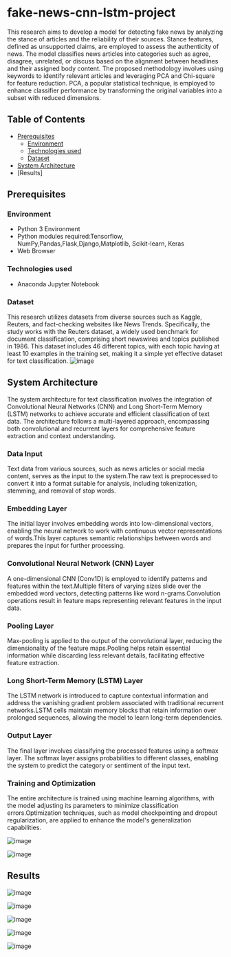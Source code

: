 # fake-news-cnn-lstm-project
This research aims to develop a model for detecting fake news by analyzing the stance of articles and the reliability of their sources. Stance features, defined as unsupported claims, are employed to assess the authenticity of news. The model classifies news articles into categories such as agree, disagree, unrelated, or discuss based on the alignment between headlines and their assigned body content. The proposed methodology involves using keywords to identify relevant articles and leveraging PCA and Chi-square for feature reduction. PCA, a popular statistical technique, is employed to enhance classifier performance by transforming the original variables into a subset with reduced dimensions.
## Table of Contents
* [Prerequisites](https://github.com/poornikabonam/fake-news-cnn-lstm-project/blob/main/README.md#prerequisites)
  * [Environment](https://github.com/poornikabonam/fake-news-cnn-lstm-project/blob/main/README.md#environment)
  * [Technologies used](https://github.com/poornikabonam/fake-news-cnn-lstm-project#technologies-used)
  * [Dataset](https://github.com/poornikabonam/fake-news-cnn-lstm-project#dataset)
* [System Architecture](https://github.com/poornikabonam/fake-news-cnn-lstm-project#system-architecture)
* [Results]

## Prerequisites
### Environment
* Python 3 Environment 
* Python modules required:Tensorflow, NumPy,Pandas,Flask,Django,Matplotlib, Scikit-learn, Keras
* Web Browser
### Technologies used
* Anaconda Jupyter Notebook
### Dataset
This research utilizes datasets from diverse sources such as Kaggle, Reuters, and fact-checking websites like News Trends. Specifically, the study works with the Reuters dataset, a widely used benchmark for document classification, comprising short newswires and topics published in 1986. This dataset includes 46 different topics, with each topic having at least 10 examples in the training set, making it a simple yet effective dataset for text classification.
![image](https://github.com/poornikabonam/fake-news-cnn-lstm-project/assets/97566249/2e9c570c-396f-44c4-b242-a642c858a9c6)


## System Architecture
The system architecture for text classification involves the integration of Convolutional Neural Networks (CNN) and Long Short-Term Memory (LSTM) networks to achieve accurate and efficient classification of text data. The architecture follows a multi-layered approach, encompassing both convolutional and recurrent layers for comprehensive feature extraction and context understanding.
### Data Input
Text data from various sources, such as news articles or social media content, serves as the input to the system.The raw text is preprocessed to convert it into a format suitable for analysis, including tokenization, stemming, and removal of stop words.

### Embedding Layer
The initial layer involves embedding words into low-dimensional vectors, enabling the neural network to work with continuous vector representations of words.This layer captures semantic relationships between words and prepares the input for further processing.

### Convolutional Neural Network (CNN) Layer
A one-dimensional CNN (Conv1D) is employed to identify patterns and features within the text.Multiple filters of varying sizes slide over the embedded word vectors, detecting patterns like word n-grams.Convolution operations result in feature maps representing relevant features in the input data.

### Pooling Layer
Max-pooling is applied to the output of the convolutional layer, reducing the dimensionality of the feature maps.Pooling helps retain essential information while discarding less relevant details, facilitating effective feature extraction.

### Long Short-Term Memory (LSTM) Layer
The LSTM network is introduced to capture contextual information and address the vanishing gradient problem associated with traditional recurrent networks.LSTM cells maintain memory blocks that retain information over prolonged sequences, allowing the model to learn long-term dependencies.

### Output Layer
The final layer involves classifying the processed features using a softmax layer.
The softmax layer assigns probabilities to different classes, enabling the system to predict the category or sentiment of the input text.
### Training and Optimization
The entire architecture is trained using machine learning algorithms, with the model adjusting its parameters to minimize classification errors.Optimization techniques, such as model checkpointing and dropout regularization, are applied to enhance the model's generalization capabilities.

![image](https://github.com/poornikabonam/fake-news-cnn-lstm-project/assets/97566249/64f3cc7b-8a40-48f4-a83f-86e6e58d39b8)

![image](https://github.com/poornikabonam/fake-news-cnn-lstm-project/assets/97566249/7adb2274-3f1f-457c-bedd-7ecb1f6606b5)

## Results
![image](https://github.com/poornikabonam/fake-news-cnn-lstm-project/assets/97566249/ecd4013f-578a-4cd8-8914-49318c8b7fb4)

![image](https://github.com/poornikabonam/fake-news-cnn-lstm-project/assets/97566249/b11e0bb4-f14e-4284-90e9-342305b36b20)

![image](https://github.com/poornikabonam/fake-news-cnn-lstm-project/assets/97566249/314ce94f-2c11-426b-bd2e-74ce72f94523)

![image](https://github.com/poornikabonam/fake-news-cnn-lstm-project/assets/97566249/ffeb5bf2-5eda-41e7-8c74-4db63310f42c)

![image](https://github.com/poornikabonam/fake-news-cnn-lstm-project/assets/97566249/055cd2ca-a848-428a-9a4f-42ca2999ffac)



